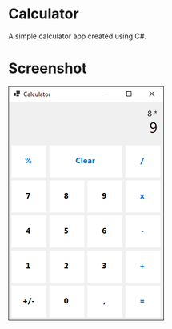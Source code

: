 # Calculator
A simple calculator app created using C#.

# Screenshot
<img src="/Screenshots/screenshot.png" alt="Running a simple calculator">
